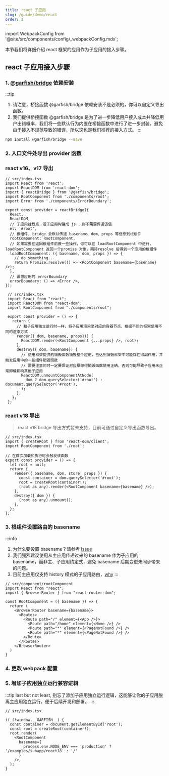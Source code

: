 ```yaml
---
title: react 子应用
slug: /guide/demo/react
order: 2
---
```


import WebpackConfig from '@site/src/components/config/_webpackConfig.mdx';

本节我们将详细介绍 react 框架的应用作为子应用的接入步骤。

## react 子应用接入步骤
### 1. [@garfish/bridge](../../guide/bridge) 依赖安装

:::tip
1.  请注意，桥接函数 @garfish/bridge 依赖安装不是必须的，你可以自定义导出函数。
2.  我们提供桥接函数 @garfish/bridge 是为了进一步降低用户接入成本并降低用户出错概率，我们将一些默认行为内置在桥接函数中进行了进一步封装，避免由于接入不规范导致的错误，所以这也是我们推荐的接入方式。
:::

```bash npm2yarn
npm install @garfish/bridge --save
```

### 2. 入口文件处导出 provider 函数
### react v16、v17 导出

<Tabs>
  <TabItem value="bridge_provider" label="使用 @garfish/bridge" default>

```tsx
// src/index.tsx
import React from 'react';
import ReactDOM from 'react-dom';
import { reactBridge } from '@garfish/bridge';
import RootComponent from './components/root';
import Error from './components/ErrorBoundary';

export const provider = reactBridge({
  React,
  ReactDOM,
  // 子应用挂载点，若子应用构建成 js ，则不需要传递该值
  el: '#root',
  // 根组件, bridge 会默认传递 basename、dom、props 等信息到根组件
  rootComponent: RootComponent,
  // 如果需要在返回根组件前做一些操作，你可以在 loadRootComponent 中进行，loadRootComponent 返回一个promise 对象，期待resolve 后得到一个应用的根组件
  loadRootComponent: ({ basename, dom, props }) => {
    // do something...
    return Promise.resolve(() => <RootComponent basename={basename} />);
  },
  // 设置应用的 errorBoundary
  errorBoundary: () => <Error />,
});
```

  </TabItem>

  <TabItem value="customer_provider" label="自定义导出函数" default>

```tsx
 // src/index.tsx
 import React from "react";
 import ReactDOM from "react-dom";
 import RootComponent from "./components/root";

 export const provider = () => {
   return {
     // 和子应用独立运行时一样，将子应用渲染至对应的容器节点，根据不同的框架使用不同的渲染方式
     render({ dom, basename, props})) {
       ReactDOM.render(<RootComponent {...props} />, root);
     },
     destroy({ dom, basename}) {
       // 使用框架提供的销毁函数销毁整个应用，已达到销毁框架中可能存在得副作用，并触发应用中的一些组件销毁函数
       // 需要注意的时一定要保证对应框架得销毁函数使用正确，否则可能导致子应用未正常卸载影响其他子应用
       ReactDOM.unmountComponentAtNode(
         dom ? dom.querySelector('#root') : document.querySelector('#root'),
       );
     },
   };
 };
```

  </TabItem>
</Tabs>

### react v18 导出
> react v18 bridge 导出方式暂未支持，目前可通过自定义导出函数导出。

```tsx
// src/index.tsx
import { createRoot } from 'react-dom/client';
import RootComponent from './root';

// 在首次加载和执行时会触发该函数
export const provider = () => {
  let root = null;
  return {
    render({ basename, dom, store, props }) {
      const container = dom.querySelector('#root');
      root = createRoot(container!);
      (root as any).render(<RootComponent basename={basename} />);
    },
    destroy({ dom }) {
      (root as any).unmount();
    },
  };
};
```
### 3. 根组件设置路由的 basename

:::info
1. 为什么要设置 basename？请参考 [issue](../../issues/childApp.md#子应用拿到-basename-的作用)
2. 我们强烈建议使用从主应用传递过来的 basename 作为子应用的 basename，而非主、子应用约定式，避免 basename 后期变更未同步带来的问题。
3. 目前主应用仅支持 history 模式的子应用路由，[why](../../issues/childApp.md#为什么主应用仅支持-history-模式)
:::

```tsx
// src/component/rootComponent
import React from "react";
import { BrowserRouter } from "react-router-dom";

const RootComponent = ({ basename }) => {
  return (
    <BrowserRouter basename={basename}>
      <Routes>
        <Route path="/" element={<App />}>
          <Route path="/home" element={<Home />} />
          <Route path="*" element={<PageNotFound />} />
          <Route path="*" element={<PageNotFound />} />
        </Route>
      </Routes>
    </BrowserRouter>
  )
}
```

### 4. 更改 webpack 配置

<WebpackConfig />

### 5. 增加子应用独立运行兼容逻辑

:::tip
last but not least, 别忘了添加子应用独立运行逻辑，这能够让你的子应用脱离主应用独立运行，便于后续开发和部署。
:::

```tsx
// src/index.tsx

if (!window.__GARFISH__) {
  const container = document.getElementById('root');
  const root = createRoot(container!);
  root.render(
    <RootComponent
      basename={
        process.env.NODE_ENV === 'production' ? '/examples/subapp/react18' : '/'
      }
    />,
  );
}
```
